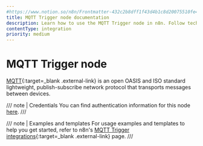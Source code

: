 ```yaml
---
#https://www.notion.so/n8n/Frontmatter-432c2b8dff1f43d4b1c8d20075510fe4
title: MQTT Trigger node documentation
description: Learn how to use the MQTT Trigger node in n8n. Follow technical documentation to integrate MQTT Trigger node into your workflows.
contentType: integration
priority: medium
---
```


# MQTT Trigger node

[MQTT](https://mqtt.org){:target=_blank .external-link} is an open OASIS and ISO standard lightweight, publish-subscribe network protocol that transports messages between devices.

/// note | Credentials
You can find authentication information for this node [here](/integrations/builtin/credentials/mqtt/).
///

///  note  | Examples and templates
For usage examples and templates to help you get started, refer to n8n's [MQTT Trigger integrations](https://n8n.io/integrations/mqtt-trigger/){:target=_blank .external-link} page.
///
